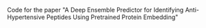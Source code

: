 Code for the paper "A Deep Ensemble Predictor for Identifying Anti-Hypertensive Peptides Using Pretrained Protein Embedding"
